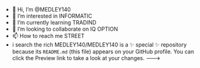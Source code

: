 - 👋 Hi, I’m @MEDLEY140
- 👀 I’m interested in INFORMATIC
- 🌱 I’m currently learning TRADIND
- 💞️ I’m looking to collaborate on IQ OPTION
- 📫 How to reach me STREET
- i search the rich
MEDLEY140/MEDLEY140 is a ✨ special ✨ repository because its `README.md` (this file) appears on your GitHub profile.
You can click the Preview link to take a look at your changes.
--->
